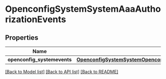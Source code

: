 # OpenconfigSystemSystemAaaAuthorizationEvents

## Properties
Name | Type | Description | Notes
------------ | ------------- | ------------- | -------------
**openconfig_systemevents** | [**OpenconfigSystemSystemOpenconfigsystemsystemAaaAuthorizationEvents**](OpenconfigSystemSystemOpenconfigsystemsystemAaaAuthorizationEvents.md) |  | [optional] 

[[Back to Model list]](../README.md#documentation-for-models) [[Back to API list]](../README.md#documentation-for-api-endpoints) [[Back to README]](../README.md)


